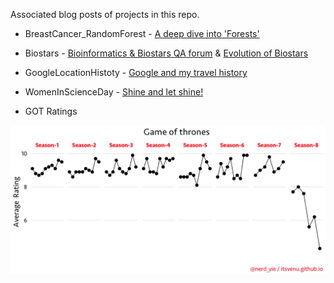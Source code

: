
Associated blog posts of projects in this repo.

* BreastCancer_RandomForest - [A deep dive into 'Forests'](https://itsvenu.github.io/post/brca-random-forests/)

* Biostars - [Bioinformatics & Biostars QA forum](https://itsvenu.github.io/post/bioinformatics-biostars/) & [Evolution of Biostars](https://www.biostars.org/p/365738/)

* GoogleLocationHistoty - [Google and my travel history](https://itsvenu.github.io/post/travel-history/)

* WomenInScienceDay - [Shine and let shine!](https://itsvenu.github.io/post/women-in-science/)

* GOT Ratings

![GOT RATING](GOT_Ratings/rating.png)

